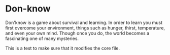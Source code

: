 # Don-know
Don'know is a game about survival and learning. In order to learn you must first overcome your environment, things such as hunger, thirst, temperature, and even your own mind. Though once you do, the world becomes a fascinating one of many mysteries.

This is a test to make sure that it modifies the core file.